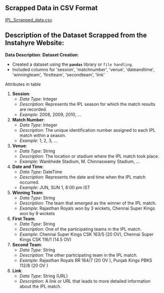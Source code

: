 ## Scrapped Data in CSV Format
[IPL_Scrapped_data.csv](https://docs.google.com/spreadsheets/d/1bBQbWF3n_ZMZ4Iwj9US9Xuokkztu9ModRPQVK2mKCIQ/edit#gid=1253703990)
## Description of the Dataset Scrapped from the Instahyre Website:
**Data Description**:
**Dataset Creation**:

- Created a dataset using the **`pandas`** library or `file handling`.
- Included columns for 'session', 'matchnumber', 'venue', 'dateandtime', 'winningteam', 'firstteam', 'secondteam', 'link’
   

Attributes in table
1. **Session**:
    - *Data Type*: Integer
    - *Description*: Represents the IPL season for which the match results are recorded.
    - *Example*: 2008, 2009, 2010, ...
2. **Match Number**:
    - *Data Type*: Integer
    - *Description*: The unique identification number assigned to each IPL match within a season.
    - *Example*: 1, 2, 3, ...
3. **Venue**:
    - *Data Type*: String
    - *Description*: The location or stadium where the IPL match took place.
    - *Example*: Wankhede Stadium, M. Chinnaswamy Stadium, ...
4. **Date and Time**:
    - *Data Type*: DateTime
    - *Description*: Represents the date and time when the IPL match occurred.
    - *Example*: JUN, SUN 1, 8:00 pm IST
5. **Winning Team**:
    - *Data Type*: String
    - *Description*: The team that emerged as the winner of the IPL match.
    - *Example*: Rajasthan Royals won by 3 wickets, Chennai Super Kings won by 9 wickets
6. **First Team**:
    - *Data Type*: String
    - *Description*: One of the participating teams in the IPL match.
    - *Example*: Chennai Super Kings CSK 163/5 (20 OV), Chennai Super Kings CSK 116/1 (14.5 OV)
7. **Second Team**:
    - *Data Type*: String
    - *Description*: The other participating team in the IPL match.
    - *Example*:  Rajasthan Royals RR 164/7 (20 OV ), Punjab Kings PBKS 112/8 (20 OV )
8. **Link**:
    - *Data Type*: String (URL)
    - *Description*: A link or URL that leads to more detailed information about the IPL match.
